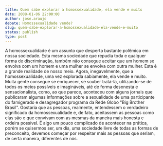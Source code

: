 ```yaml
---
title: Quem sabe explorar a homossexualidade, ela vende e muito
date: 2008-01-06 22:00:00
author: jose.araujo
debate: Homossexualidade vende?
slug: quem-sabe-explorar-a-homossexualidade-ela-vende-e-muito
status: publish 
type: post
---
```


A homossexualidade é um assunto que desperta bastante polêmica em nossa sociedade. Esta mesma sociedade que repudia toda e qualquer forma de discriminação, também não consegue aceitar que um homem se envolva com um homem e uma mulher se envolva com outra mulher. Esta é a grande realidade de nosso meio. Agora, inegavelmente, que a homossexualidade, uma vez explorada sabiamente, ela vende e muito. Muita gente consegue se enriquecer, se souber tratá-la, utilizando-se de todos os meios possíveis e imagináveis, até de forma desonesta e sensacionalista, como, ao que parece, aconteceu com alguns jornais que publicaram algumas informações sobre a sexualidade de uma participante do famigerado e desagregador programa da Rede Globo "Big Brother Brasil". Gostaria que as pessoas, realmente, entendessem o verdadeiro significado da homossexualidade e, de fato, aceitassem as pessoas como elas são e que convivam com as mesmas da maneira mais honesta e ordeira possível. É algo um pouco complicado de acontecer na prática, porém se quisermos ser, um dia, uma sociedade livre de todas as formas de preconceito, devemos começar por respeitar mais as pessoas que seriam, de certa maneira, diferentes de nós.
